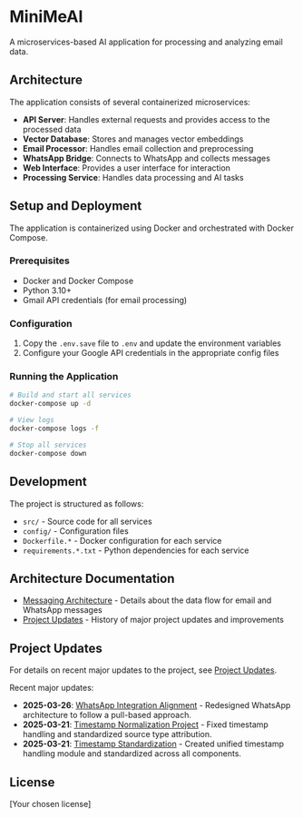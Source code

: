 # MiniMeAI

A microservices-based AI application for processing and analyzing email data.

## Architecture

The application consists of several containerized microservices:

- **API Server**: Handles external requests and provides access to the processed data
- **Vector Database**: Stores and manages vector embeddings
- **Email Processor**: Handles email collection and preprocessing
- **WhatsApp Bridge**: Connects to WhatsApp and collects messages
- **Web Interface**: Provides a user interface for interaction
- **Processing Service**: Handles data processing and AI tasks

## Setup and Deployment

The application is containerized using Docker and orchestrated with Docker Compose.

### Prerequisites

- Docker and Docker Compose
- Python 3.10+
- Gmail API credentials (for email processing)

### Configuration

1. Copy the `.env.save` file to `.env` and update the environment variables
2. Configure your Google API credentials in the appropriate config files

### Running the Application

```bash
# Build and start all services
docker-compose up -d

# View logs
docker-compose logs -f

# Stop all services
docker-compose down
```

## Development

The project is structured as follows:

- `src/` - Source code for all services
- `config/` - Configuration files
- `Dockerfile.*` - Docker configuration for each service
- `requirements.*.txt` - Python dependencies for each service

## Architecture Documentation

- [Messaging Architecture](docs/messaging_architecture.md) - Details about the data flow for email and WhatsApp messages
- [Project Updates](docs/project_updates.md) - History of major project updates and improvements

## Project Updates

For details on recent major updates to the project, see [Project Updates](docs/project_updates.md).

Recent major updates:
- **2025-03-26**: [WhatsApp Integration Alignment](docs/project_updates.md#whatsapp-integration-alignment---2025-03-26) - Redesigned WhatsApp architecture to follow a pull-based approach.
- **2025-03-21**: [Timestamp Normalization Project](docs/project_updates.md#timestamp-normalization-project---2025-03-21) - Fixed timestamp handling and standardized source type attribution.
- **2025-03-21**: [Timestamp Standardization](docs/project_updates.md#additional-improvements-2025-03-21) - Created unified timestamp handling module and standardized across all components.

## License

[Your chosen license] 